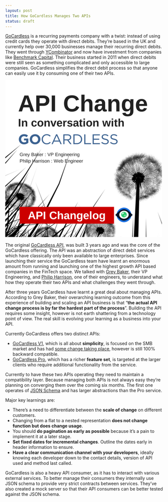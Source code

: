 ```yaml
---
layout: post
title: How GoCardless Manages Two APIs
status: draft
---
```


[GoCardless](https://gocardless.com/ "GoCardless") is a recurring payments company with a twist: instead of using credit cards they operate with direct debits. They’re based in the UK and currently help over 30,000 businesses manage their recurring direct debits. They went through [YCombinator](https://www.ycombinator.com/ "YCombinator") and now have investment from companies like [Benchmark Capital](http://www.benchmark.com/ "Benchmark Capital"). Their business started in 2011 when direct debits were still seen as something complicated and only accessible to large companies. GoCardless simplifies the direct debit process so that anyone can easily use it by consuming one of their two APIs.

![](/img/APIChangelogGoCardlessInterview.png)

The original [GoCardless API](https://www.apichangelog.com/api/gocardless "GoCardless API Changelog"), was built 3 years ago and was the core of the GoCardless offering. The API was an abstraction of direct debit services which have classically only been available to large enterprises. Since launching their service the GoCardless team have learnt an enormous amount from running and launching one of the highest growth API based companies in the FinTech space. We talked with [Grey Baker](https://www.linkedin.com/in/greysteil "Grey Baker"), their VP Engineering, and [Philip Harrison](https://www.linkedin.com/in/harrisonphilip "Philip Harrison"), one of their engineers, to understand what how they operate their two APIs and what challenges they went through.

After three years GoCardless have learnt a great deal about managing APIs. According to Grey Baker, their overarching learning outcome from this experience of building and scaling an API business is that “**the actual API change process is by far the hardest part of the process**”. Building the API requires some insight, however is not earth shattering from a technology point of view. The real skill is evolving your learning as a business into your API. 

Currently GoCardless offers two distinct APIs:

* [GoCardless V1](https://www.apichangelog.com/api/gocardless), which is all about **simplicity**, is focused on the SMB market and has had [some change taking place](https://www.apichangelog.com/changes/4441b2f0-8a78-4914-95e2-3bc45cc90b08), however is still 100% backward compatible. 
* [GoCardless Pro](https://www.apichangelog.com/api/gocardlesspro), which has a richer **feature set**, is targeted at the larger clients who require additional functionality from the service.

Currently to have these two APIs operating they need to maintain a compatibility layer. Because managing both APIs is not always easy they’re planning on converging them over the coming six months. The first one operates of [JSON Schema](http://json-schema.org/ "JSON Schema") and has larger abstractions than the Pro service. 

Major key learnings are:

* There’s a need to differentiate between the **scale of change** on different customers.
* Changing from a flat to a nested representation **does not change function but does change usage**.
* You should **do pagination as early as possible** because it’s a pain to implement it at a later stage.
* **Set fixed dates for incremental changes**. Outline the dates early in header information to ensure.
* **Have a clear communication channel with your developers**, ideally knowing each developer down to the contact details, version of API used and method last called.

GoCardless is also a heavy API consumer, as it has to interact with various external services. To better manage their consumers they internally use JSON schema to provide very strict contracts between services. They’ve also created a mock server so that their API consumers can be better tested against the JSON schema.
